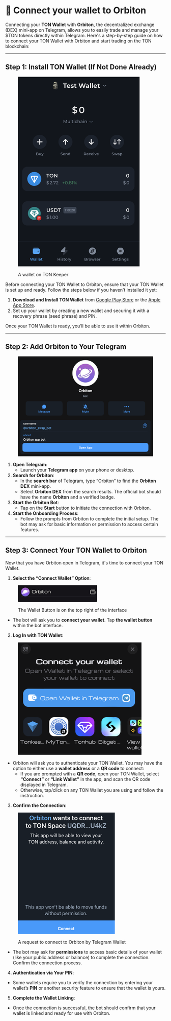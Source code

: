 # 🔗 Connect your wallet to Orbiton

Connecting your **TON Wallet** with **Orbiton**, the decentralized exchange (DEX) mini-app on Telegram, allows you to easily trade and manage your $TON tokens directly within Telegram. Here's a step-by-step guide on how to connect your TON Wallet with Orbiton and start trading on the TON blockchain:

***

## Step 1: Install TON Wallet (If Not Done Already)

<figure><img src="../../.gitbook/assets/image (3).png" alt=""><figcaption><p>A wallet on TON Keeper</p></figcaption></figure>

Before connecting your TON Wallet to Orbiton, ensure that your TON Wallet is set up and ready. Follow the steps below if you haven’t installed it yet:

1. **Download and Install TON Wallet** from [Google Play Store](https://play.google.com/store) or the [Apple App Store](https://www.apple.com/app-store/).
2. Set up your wallet by creating a new wallet and securing it with a recovery phrase (seed phrase) and PIN.

Once your TON Wallet is ready, you’ll be able to use it within Orbiton.

***

## Step 2: Add Orbiton to Your Telegram

<figure><img src="../../.gitbook/assets/image (5).png" alt=""><figcaption></figcaption></figure>

1. **Open Telegram**:
   * Launch your **Telegram app** on your phone or desktop.
2. **Search for Orbiton**:
   * In the **search bar** of Telegram, type “Orbiton” to find the **Orbiton DEX** mini-app.
   * Select **Orbiton DEX** from the search results. The official bot should have the name **Orbiton** and a verified badge.
3. **Start the Orbiton Bot**:
   * Tap on the **Start** button to initiate the connection with Orbiton.
4. **Start the Onboarding Process**:
   * Follow the prompts from Orbiton to complete the initial setup. The bot may ask for basic information or permission to access certain features.

***

## Step 3: Connect Your TON Wallet to Orbiton

Now that you have Orbiton open in Telegram, it's time to connect your TON Wallet.

1. **Select the “Connect Wallet” Option**:

<figure><img src="../../.gitbook/assets/image (6).png" alt=""><figcaption><p>The Wallet Button is on the top right of the interface</p></figcaption></figure>

* The bot will ask you to **connect your wallet**. Tap **the wallet button** within the bot interface.

2. **Log In with TON Wallet**:

<figure><img src="../../.gitbook/assets/image (7).png" alt=""><figcaption></figcaption></figure>

* Orbiton will ask you to authenticate your TON Wallet. You may have the option to either use a **wallet address** or a **QR code** to connect:
  * If you are prompted with a **QR code**, open your TON Wallet, select **“Connect”** or **“Link Wallet”** in the app, and scan the QR code displayed in Telegram.
  * Otherwise, tap/click on any TON Wallet you are using and follow the instruction.

3. **Confirm the Connection**:

<figure><img src="../../.gitbook/assets/image (8).png" alt=""><figcaption><p>A request to connect to Orbiton by Telegram Wallet</p></figcaption></figure>

* The bot may ask for **permissions** to access basic details of your wallet (like your public address or balance) to complete the connection. Confirm the connection process.

4. **Authentication via Your PIN**:

* Some wallets require you to verify the connection by entering your wallet’s **PIN** or another security feature to ensure that the wallet is yours.

5. **Complete the Wallet Linking**:

* Once the connection is successful, the bot should confirm that your wallet is linked and ready for use with Orbiton.
